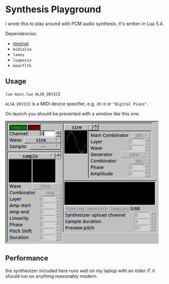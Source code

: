 # Synthesis Playground

i wrote this to play around with PCM audio synthesis.  it's written in Lua 5.4.

Dependencies:
  - [moonal](https://github.com/stetre/moonal)
  - `midialsa`
  - `lanes`
  - `luaposix`
  - `moonfltk`

## Usage

`lua main.lua ALSA_DEVICE`

`ALSA_DEVICE` is a MIDI device specifier, e.g. `20:0` or `"Digital Piano"`.

On launch you should be presented with a window like this one.

![Main screen](screenshots/onlaunch.png)

## Performance

the synthesizer included here runs well on my laptop with an older i7.  it should run on anything reasonably modern.

